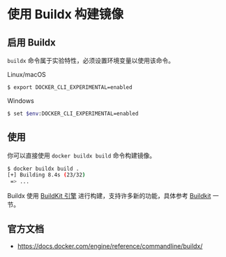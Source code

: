 # 使用 Buildx 构建镜像

## 启用 Buildx

`buildx` 命令属于实验特性，必须设置环境变量以使用该命令。

Linux/macOS

```bash
$ export DOCKER_CLI_EXPERIMENTAL=enabled
```

Windows

```bash
$ set $env:DOCKER_CLI_EXPERIMENTAL=enabled
```

## 使用

你可以直接使用 `docker buildx build` 命令构建镜像。

```bash
$ docker buildx build .
[+] Building 8.4s (23/32)
 => ...
```

Buildx 使用 [BuildKit 引擎](buildkit.md) 进行构建，支持许多新的功能，具体参考 [Buildkit](buildkit.md) 一节。

## 官方文档

* https://docs.docker.com/engine/reference/commandline/buildx/
